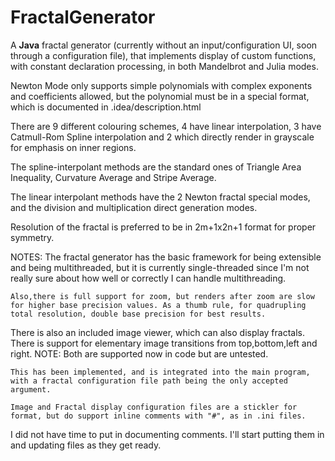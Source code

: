 # FractalGenerator
<html>
A <b>Java</b> fractal generator (currently without an input/configuration UI, soon through a configuration file),
that implements display of custom functions, with constant declaration processing, in both Mandelbrot and Julia modes.

Newton Mode only supports simple polynomials with complex exponents and coefficients allowed, but the polynomial must be in a special format, which is documented in .idea/description.html

There are 9 different colouring schemes, 4 have linear interpolation, 3 have Catmull-Rom Spline interpolation and 2 which directly render in grayscale for emphasis on inner regions.

The spline-interpolant methods are the standard ones of Triangle Area Inequality, Curvature Average and Stripe Average.

The linear interpolant methods have the 2 Newton fractal special modes, and the division and multiplication direct generation modes.

Resolution of the fractal is preferred to be in 2m+1x2n+1 format for proper symmetry.

<p>
    NOTES:
    The fractal generator has the basic framework for being extensible and being multithreaded, but it is currently single-threaded since I'm not really sure about how well or correctly I can handle multithreading.
    
    Also,there is full support for zoom, but renders after zoom are slow for higher base precision values. As a thumb rule, for quadrupling total resolution, double base precision for best results.
</p>

<p>
   There is also an included image viewer, which can also display fractals.
    There is support for elementary image transitions from top,bottom,left and right.
    NOTE:
    Both are supported now in code but are untested.
    
    This has been implemented, and is integrated into the main program, with a fractal configuration file path being the only accepted argument.
    
    Image and Fractal display configuration files are a stickler for format, but do support inline comments with "#", as in .ini files.
</p>

<p>
  I did not have time to put in documenting comments. I'll start putting them in and updating files as they get ready.
</p>
</html>
